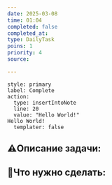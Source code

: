 ```yaml
---
date: 2025-03-08
time: 01:04
completed: false
completed_at: 
type: DailyTask
poins: 1
priority: 4
source: 

---
```


```meta-bind-button
style: primary
label: Complete
action:
  type: insertIntoNote
  line: 20
  value: "Hello World!"
Hello World!
  templater: false
```
## ⚠️Описание задачи:



## 📝Что нужно сделать:
